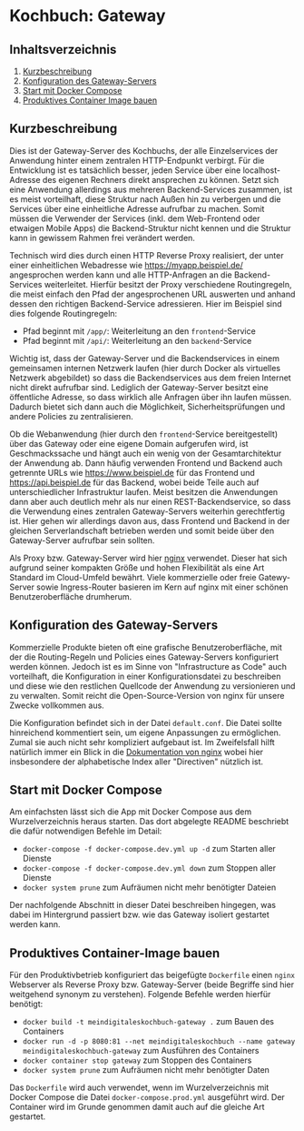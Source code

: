 Kochbuch: Gateway
===================

Inhaltsverzeichnis
------------------

 1. [Kurzbeschreibung](#kurzbeschreibung)
 1. [Konfiguration des Gateway-Servers](#konfiguration-das-gateway-servers)
 1. [Start mit Docker Compose](#start-mit-docker-compose)
 1. [Produktives Container Image bauen](#produktives-container-image-bauen)

Kurzbeschreibung
----------------

Dies ist der Gateway-Server des Kochbuchs, der alle Einzelservices
der Anwendung hinter einem zentralen HTTP-Endpunkt verbirgt. Für die Entwicklung
ist es tatsächlich besser, jeden Service über eine localhost-Adresse des eigenen
Rechners direkt ansprechen zu können. Setzt sich eine Anwendung allerdings aus
mehreren Backend-Services zusammen, ist es meist vorteilhaft, diese Struktur
nach Außen hin zu verbergen und die Services über eine einheitliche Adresse
aufrufbar zu machen. Somit müssen die Verwender der Services (inkl. dem
Web-Frontend oder etwaigen Mobile Apps) die Backend-Struktur nicht kennen und
die Struktur kann in gewissem Rahmen frei verändert werden.

Technisch wird dies durch einen HTTP Reverse Proxy realisiert, der unter einer
einheitlichen Webadresse wie https://myapp.beispiel.de/ angesprochen werden
kann und alle HTTP-Anfragen an die Backend-Services weiterleitet. Hierfür
besitzt der Proxy verschiedene Routingregeln, die meist einfach den Pfad der
angesprochenen URL auswerten und anhand dessen den richtigen Backend-Service
adressieren. Hier im Beispiel sind dies folgende Routingregeln:

 * Pfad beginnt mit `/app/`: Weiterleitung an den `frontend`-Service
 * Pfad beginnt mit `/api/`: Weiterleitung an den `backend`-Service

Wichtig ist, dass der Gateway-Server und die Backendservices in einem gemeinsamen
internen Netzwerk laufen (hier durch Docker als virtuelles Netzwerk abgebildet)
so dass die Backendservices aus dem freien Internet nicht direkt aufrufbar sind.
Lediglich der Gateway-Server besitzt eine öffentliche Adresse, so dass wirklich
alle Anfragen über ihn laufen müssen. Dadurch bietet sich dann auch die Möglichkeit,
Sicherheitsprüfungen und andere Policies zu zentralisieren.

Ob die Webanwendung (hier durch den `frontend`-Service bereitgestellt) über
das Gateway oder eine eigene Domain aufgerufen wird, ist Geschmackssache und
hängt auch ein wenig von der Gesamtarchitektur der Anwendung ab. Dann häufig
verwenden Frontend und Backend auch getrennte URLs wie https://www.beispiel.de
für das Frontend und https://api.beispiel.de für das Backend, wobei beide
Teile auch auf unterschiedlicher Infrastruktur laufen. Meist besitzen die
Anwendungen dann aber auch deutlich mehr als nur einen REST-Backendservice,
so dass die Verwendung eines zentralen Gateway-Servers weiterhin gerechtfertig
ist. Hier gehen wir allerdings davon aus, dass Frontend und Backend in der
gleichen Serverlandschaft betrieben werden und somit beide über den Gateway-Server
aufrufbar sein sollten.

Als Proxy bzw. Gateway-Server wird hier [nginx](https://www.nginx.org) verwendet.
Dieser hat sich aufgrund seiner kompakten Größe und hohen Flexibilität als eine
Art Standard im Cloud-Umfeld bewährt. Viele kommerzielle oder freie Gatewy-Server
sowie Ingress-Router basieren im Kern auf nginx mit einer schönen Benutzeroberfläche
drumherum.

Konfiguration des Gateway-Servers
---------------------------------

Kommerzielle Produkte bieten oft eine grafische Benutzeroberfläche, mit der
die Routing-Regeln und Policies eines Gateway-Servers konfiguriert werden
können. Jedoch ist es im Sinne von "Infrastructure as Code" auch vorteilhaft,
die Konfiguration in einer Konfigurationsdatei zu beschreiben und diese wie
den restlichen Quellcode der Anwendung zu versionieren und zu verwalten.
Somit reicht die Open-Source-Version von nginx für unsere Zwecke vollkommen
aus.

Die Konfiguration befindet sich in der Datei `default.conf`. Die Datei sollte
hinreichend kommentiert sein, um eigene Anpassungen zu ermöglichen. Zumal sie
auch nicht sehr kompliziert aufgebaut ist. Im Zweifelsfall hilft natürlich
immer ein Blick in die [Dokumentation von nginx](https://nginx.org/en/docs/)
wobei hier insbesondere der alphabetische Index aller "Directiven" nützlich ist.

Start mit Docker Compose
------------------------

Am einfachsten lässt sich die App mit Docker Compose aus dem Wurzelverzeichnis
heraus starten. Das dort abgelegte README beschriebt die dafür notwendigen
Befehle im Detail:

 * `docker-compose -f docker-compose.dev.yml up -d` zum Starten aller Dienste
 * `docker-compose -f docker-compose.dev.yml down` zum Stoppen aller Dienste
 * `docker system prune` zum Aufräumen nicht mehr benötigter Dateien

Der nachfolgende Abschnitt in dieser Datei beschreiben hingegen, was dabei im
Hintergrund passiert bzw. wie das Gateway isoliert gestartet werden kann.

Produktives Container-Image bauen
---------------------------------

Für den Produktivbetrieb konfiguriert das beigefügte `Dockerfile` einen `nginx`
Webserver als Reverse Proxy bzw. Gateway-Server (beide Begriffe sind hier weitgehend
synonym zu verstehen). Folgende Befehle werden hierfür benötigt:

 * `docker build -t meindigitaleskochbuch-gateway .` zum Bauen des Containers
 * `docker run -d -p 8080:81 --net meindigitaleskochbuch --name gateway meindigitaleskochbuch-gateway` zum Ausführen des Containers
 * `docker container stop gateway` zum Stoppen des Containers
 * `docker system prune` zum Aufräumen nicht mehr benötigter Daten

Das `Dockerfile` wird auch verwendet, wenn im Wurzelverzeichnis mit Docker
Compose die Datei `docker-compose.prod.yml` ausgeführt wird. Der Container wird
im Grunde genommen damit auch auf die gleiche Art gestartet.
